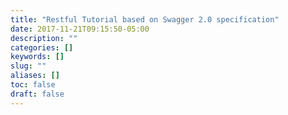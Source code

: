 ```yaml
---
title: "Restful Tutorial based on Swagger 2.0 specification"
date: 2017-11-21T09:15:50-05:00
description: ""
categories: []
keywords: []
slug: ""
aliases: []
toc: false
draft: false
---
```

